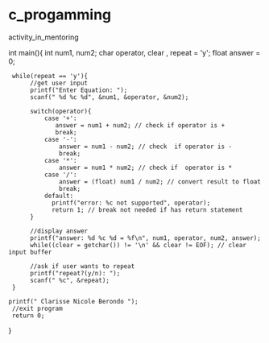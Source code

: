 # c_progamming
activity_in_mentoring

int main(){
     int num1, num2;
     char operator, clear , repeat = 'y';
     float answer = 0;

     while(repeat == 'y'){
          //get user input
          printf("Enter Equation: ");
          scanf(" %d %c %d", &num1, &operator, &num2);

          switch(operator){
              case '+':
                 answer = num1 + num2; // check if operator is +
                 break;
              case '-':
                  answer = num1 - num2; // check  if operator is -
                  break;
              case '*':
                  answer = num1 * num2; // check if  operator is *
              case '/':
                  answer = (float) num1 / num2; // convert result to float
                  break;
              default:
                printf("error: %c not supported", operator);
                return 1; // break not needed if has return statement
          }

          //display answer
          printf("answer: %d %c %d = %f\n", num1, operator, num2, answer);
          while((clear = getchar()) != '\n' && clear != EOF); // clear input buffer

          //ask if user wants to repeat
          printf("repeat?(y/n): ");
          scanf(" %c", &repeat);
     }

    printf(" Clarisse Nicole Berondo ");
     //exit program
     return 0;
 }


